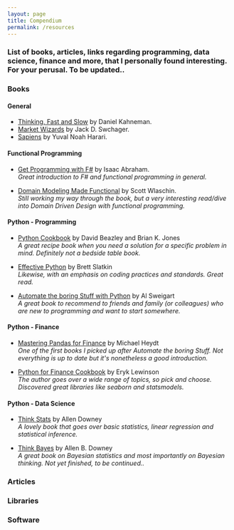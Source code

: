 ```yaml
---
layout: page
title: Compendium
permalink: /resources
---
```



### List of books, articles, links regarding programming, data science, finance and more, that I personally found interesting. For your perusal. To be updated..

### Books

#### General
 -  [Thinking, Fast and Slow](https://www.amazon.fr/Thinking-Fast-Slow-Daniel-Kahneman/dp/0141033576) by Daniel Kahneman.
 -  [Market Wizards](https://www.amazon.fr/Market-Wizards-Interviews-Traders-Updated/dp/1118273052/) by Jack D. Swchager.
 -  [Sapiens](https://www.amazon.fr/Sapiens-Humankind-Yuval-Noah-Harari/dp/0099590085) by Yuval Noah Harari.

#### Functional Programming
 -  [Get Programming with F#](https://www.manning.com/books/get-programming-with-f-sharp) by Isaac Abraham.  
    *Great introduction to F# and functional programming in general.*

 -  [Domain Modeling Made Functional](https://www.amazon.com/Domain-Modeling-Made-Functional-Domain-Driven/dp/1680502549) by Scott Wlaschin.  
    *Still working my way through the book, but a very interesting read/dive into Domain Driven Design with functional programming.*

#### Python - Programming
 -  [Python Cookbook](https://www.oreilly.com/library/view/python-cookbook-3rd/9781449357337/) by David Beazley and Brian K. Jones  
    *A great recipe book when you need a solution for a specific problem in mind. Definitely not a bedside table book.*

 -  [Effective Python](https://www.amazon.fr/Effective-Python-Specific-Write-Better/dp/0134034287) by Brett Slatkin  
    *Likewise, with an emphasis on coding practices and standards. Great read.*

 -  [Automate the boring Stuff with Python](https://www.oreilly.com/library/view/python-cookbook-3rd/9781449357337/) by Al Sweigart  
    *A great book to recommend to friends and family (or colleagues) who are new to programming and want to start somewhere.*

#### Python - Finance

 -  [Mastering Pandas for Finance](https://www.amazon.fr/Mastering-pandas-Finance-Michael-Heydt/dp/1783985100/) by Michael Heydt  
    *One of the first books I picked up after Automate the boring Stuff. Not everything is up to date but it's nonetheless a good introduction.*

 -  [Python for Finance Cookbook](https://www.amazon.fr/Python-Finance-Cookbook-libraries-financial-ebook/dp/B083KG9DC7) by Eryk Lewinson  
    *The author goes over a wide range of topics, so pick and choose. Discovered great libraries like seaborn and statsmodels.*

#### Python - Data Science

 -  [Think Stats](https://www.amazon.fr/Think-Stats-2e-Allen-Downey/dp/1491907339/) by Allen Downey  
    *A lovely book that goes over basic statistics, linear regression and statistical inference.*

 -  [Think Bayes](https://www.amazon.fr/Think-Bayes-Allen-B-Downey/dp/1449370780/) by Allen B. Downey   
    *A great book on Bayesian statistics and most importantly on Bayesian thinking. Not yet finished, to be continued..*


### Articles

### Libraries

### Software


